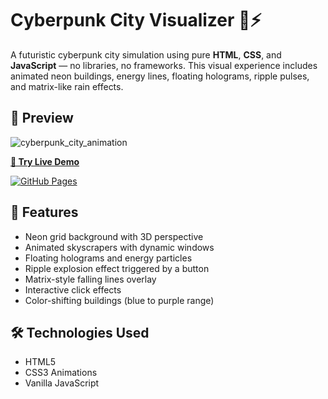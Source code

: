 # Cyberpunk City Visualizer 🌆⚡

A futuristic cyberpunk city simulation using pure **HTML**, **CSS**, and **JavaScript** — no libraries, no frameworks. This visual experience includes animated neon buildings, energy lines, floating holograms, ripple pulses, and matrix-like rain effects.

## 📸 Preview
![cyberpunk_city_animation](./assets/demo.gif)


**[🚀 Try Live Demo](https://AidaHashemi.github.io/cyberpunk_city_animation/)**

[![GitHub Pages](https://img.shields.io/badge/GitHub%20Pages-Live%20Demo-blue?style=for-the-badge&logo=github)](https://AidaHashemi.github.io/cyberpunk_city_animation/)

## 🚀 Features

- Neon grid background with 3D perspective
- Animated skyscrapers with dynamic windows
- Floating holograms and energy particles
- Ripple explosion effect triggered by a button
- Matrix-style falling lines overlay
- Interactive click effects
- Color-shifting buildings (blue to purple range)

## 🛠️ Technologies Used
- HTML5
- CSS3 Animations
- Vanilla JavaScript





